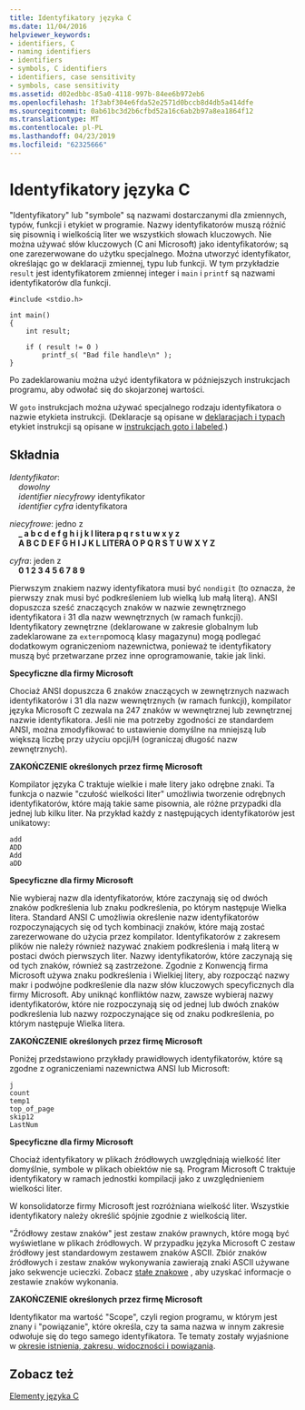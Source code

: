 ```yaml
---
title: Identyfikatory języka C
ms.date: 11/04/2016
helpviewer_keywords:
- identifiers, C
- naming identifiers
- identifiers
- symbols, C identifiers
- identifiers, case sensitivity
- symbols, case sensitivity
ms.assetid: d02edbbc-85a0-4118-997b-84ee6b972eb6
ms.openlocfilehash: 1f3abf304e6fda52e2571d0bccb8d4db5a414dfe
ms.sourcegitcommit: 0ab61bc3d2b6cfbd52a16c6ab2b97a8ea1864f12
ms.translationtype: MT
ms.contentlocale: pl-PL
ms.lasthandoff: 04/23/2019
ms.locfileid: "62325666"
---
```

# <a name="c-identifiers"></a>Identyfikatory języka C

"Identyfikatory" lub "symbole" są nazwami dostarczanymi dla zmiennych, typów, funkcji i etykiet w programie. Nazwy identyfikatorów muszą różnić się pisownią i wielkością liter we wszystkich słowach kluczowych. Nie można używać słów kluczowych (C ani Microsoft) jako identyfikatorów; są one zarezerwowane do użytku specjalnego. Można utworzyć identyfikator, określając go w deklaracji zmiennej, typu lub funkcji. W tym przykładzie `result` jest identyfikatorem zmiennej integer i `main` i `printf` są nazwami identyfikatorów dla funkcji.

```
#include <stdio.h>

int main()
{
    int result;

    if ( result != 0 )
        printf_s( "Bad file handle\n" );
}
```

Po zadeklarowaniu można użyć identyfikatora w późniejszych instrukcjach programu, aby odwołać się do skojarzonej wartości.

W `goto` instrukcjach można używać specjalnego rodzaju identyfikatora o nazwie etykieta instrukcji. (Deklaracje są opisane w [deklaracjach i typach](../c-language/declarations-and-types.md) etykiet instrukcji są opisane w [instrukcjach goto i labeled](../c-language/goto-and-labeled-statements-c.md).)

## <a name="syntax"></a>Składnia

*Identyfikator*:<br/>
&nbsp;&nbsp;&nbsp;&nbsp;*dowolny*<br/>
&nbsp;&nbsp;&nbsp;&nbsp;*identifier* *niecyfrowy* identyfikator<br/>
&nbsp;&nbsp;&nbsp;&nbsp;*identifier* *cyfra* identyfikatora

*niecyfrowe*: jedno z<br/>
&nbsp;&nbsp;&nbsp;&nbsp;**_ a b c d e f g h i j k l litera p q r s t u w x y z**<br/>
&nbsp;&nbsp;&nbsp;&nbsp;**A B C D E F G H I J K L LITERA O P Q R S T U W X Y Z**

*cyfra*: jeden z<br/>
&nbsp;&nbsp;&nbsp;&nbsp;**0 1 2 3 4 5 6 7 8 9**

Pierwszym znakiem nazwy identyfikatora musi być `nondigit` (to oznacza, że pierwszy znak musi być podkreśleniem lub wielką lub małą literą). ANSI dopuszcza sześć znaczących znaków w nazwie zewnętrznego identyfikatora i 31 dla nazw wewnętrznych (w ramach funkcji). Identyfikatory zewnętrzne (deklarowane w zakresie globalnym lub zadeklarowane za `extern`pomocą klasy magazynu) mogą podlegać dodatkowym ograniczeniom nazewnictwa, ponieważ te identyfikatory muszą być przetwarzane przez inne oprogramowanie, takie jak linki.

**Specyficzne dla firmy Microsoft**

Chociaż ANSI dopuszcza 6 znaków znaczących w zewnętrznych nazwach identyfikatorów i 31 dla nazw wewnętrznych (w ramach funkcji), kompilator języka Microsoft C zezwala na 247 znaków w wewnętrznej lub zewnętrznej nazwie identyfikatora. Jeśli nie ma potrzeby zgodności ze standardem ANSI, można zmodyfikować to ustawienie domyślne na mniejszą lub większą liczbę przy użyciu opcji/H (ograniczaj długość nazw zewnętrznych).

**ZAKOŃCZENIE określonych przez firmę Microsoft**

Kompilator języka C traktuje wielkie i małe litery jako odrębne znaki. Ta funkcja o nazwie "czułość wielkości liter" umożliwia tworzenie odrębnych identyfikatorów, które mają takie same pisownia, ale różne przypadki dla jednej lub kilku liter. Na przykład każdy z następujących identyfikatorów jest unikatowy:

```
add
ADD
Add
aDD
```

**Specyficzne dla firmy Microsoft**

Nie wybieraj nazw dla identyfikatorów, które zaczynają się od dwóch znaków podkreślenia lub znaku podkreślenia, po którym następuje Wielka litera. Standard ANSI C umożliwia określenie nazw identyfikatorów rozpoczynających się od tych kombinacji znaków, które mają zostać zarezerwowane do użycia przez kompilator. Identyfikatorów z zakresem plików nie należy również nazywać znakiem podkreślenia i małą literą w postaci dwóch pierwszych liter. Nazwy identyfikatorów, które zaczynają się od tych znaków, również są zastrzeżone. Zgodnie z Konwencją firma Microsoft używa znaku podkreślenia i Wielkiej litery, aby rozpocząć nazwy makr i podwójne podkreślenie dla nazw słów kluczowych specyficznych dla firmy Microsoft. Aby uniknąć konfliktów nazw, zawsze wybieraj nazwy identyfikatorów, które nie rozpoczynają się od jednej lub dwóch znaków podkreślenia lub nazwy rozpoczynające się od znaku podkreślenia, po którym następuje Wielka litera.

**ZAKOŃCZENIE określonych przez firmę Microsoft**

Poniżej przedstawiono przykłady prawidłowych identyfikatorów, które są zgodne z ograniczeniami nazewnictwa ANSI lub Microsoft:

```
j
count
temp1
top_of_page
skip12
LastNum
```

**Specyficzne dla firmy Microsoft**

Chociaż identyfikatory w plikach źródłowych uwzględniają wielkość liter domyślnie, symbole w plikach obiektów nie są. Program Microsoft C traktuje identyfikatory w ramach jednostki kompilacji jako z uwzględnieniem wielkości liter.

W konsolidatorze firmy Microsoft jest rozróżniana wielkość liter. Wszystkie identyfikatory należy określić spójnie zgodnie z wielkością liter.

"Źródłowy zestaw znaków" jest zestaw znaków prawnych, które mogą być wyświetlane w plikach źródłowych. W przypadku języka Microsoft C zestaw źródłowy jest standardowym zestawem znaków ASCII. Zbiór znaków źródłowych i zestaw znaków wykonywania zawierają znaki ASCII używane jako sekwencje ucieczki. Zobacz [stałe znakowe](../c-language/c-character-constants.md) , aby uzyskać informacje o zestawie znaków wykonania.

**ZAKOŃCZENIE określonych przez firmę Microsoft**

Identyfikator ma wartość "Scope", czyli region programu, w którym jest znany i "powiązanie", które określa, czy ta sama nazwa w innym zakresie odwołuje się do tego samego identyfikatora. Te tematy zostały wyjaśnione w [okresie istnienia, zakresu, widoczności i powiązania](../c-language/lifetime-scope-visibility-and-linkage.md).

## <a name="see-also"></a>Zobacz też

[Elementy języka C](../c-language/elements-of-c.md)

